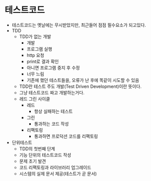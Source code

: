 # 테스트코드
- 테스트코드는 옛날에는 무시받았지만, 최근들어 점점 필수요소가 되고있다.
- TDD
    - TDD가 없는 개발
        - 개발
        - 프로그램 실행
        - http 요청
        - print로 결과 확인
        - 아니면 프로그램 중지 후 수정
        - 너무 느림
        - 기존에 했던 테스트들을, 오류가 난 후에 똑같이 시도할 수 있음
    - TDD란 테스트 주도 개발(Test Driven Development)이란 뜻이다.
    - 그냥 테스트코드 짜고 개발하는거다.
    - 레드 그린 사이클
        - 레드
            - 항상 실패하는 테스트
        - 그린
            - 통과하는 코드 작성
        - 리팩토링
            - 통과하면 프로덕션 코드를 리팩토링
- 단위테스트
    - TDD의 첫번째 단계
    - 기능 단위의 테스트코드 작성
    - 문제 초기 발견
    - 코드 리팩토링과 라이브러리 업그레이드
    - 시스템의 실제 문서 제공(테스트가 곧 문서)